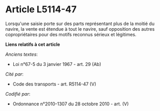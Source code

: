 # Article L5114-47

Lorsqu'une saisie porte sur des parts représentant plus de la moitié du navire, la vente est étendue à tout le navire, sauf
opposition des autres copropriétaires pour des motifs reconnus sérieux et légitimes.

**Liens relatifs à cet article**

_Anciens textes_:

  - Loi n°67-5 du 3 janvier 1967 - art. 29 (Ab)

_Cité par_:

  - Code des transports - art. R5114-47 (V)

_Codifié par_:

  - Ordonnance n°2010-1307 du 28 octobre 2010 - art. (V)
